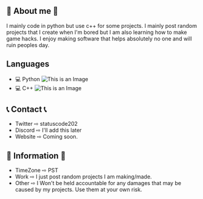## 💖 About me 💖
  I mainly code in python but use c++ for some projects. I mainly post random projects that I create when I'm bored but I am also learning how to make game hacks. I enjoy making software that helps absolutely no one and will ruin peoples day.

## Languages
  - 💻 Python  ![This is an Image](https://github.com/abranhe/programming-languages-logos/blob/master/src/python/python_16x16.png?raw=true)
  - 💻 C++     ![This is an Image](https://github.com/abranhe/programming-languages-logos/blob/master/src/cpp/cpp_16x16.png?raw=true) 

## 📞 Contact 📞
  - Twitter  ⇨ statuscode202
  - Discord ⇨ I'll add this later
  - Website ⇨ Coming soon.

## 💬 Information 💬
- TimeZone  ⇨ PST
- Work      ⇨ I just post random projects I am making/made.
- Other     ⇨ I Won't be held accountable for any damages that may be caused by my projects. Use them at your own risk.
